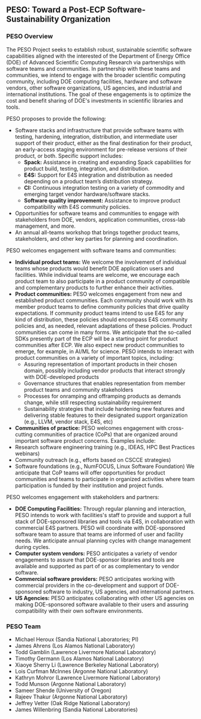 ## PESO: Toward a Post-ECP Software-Sustainability Organization

### PESO Overview
The PESO Project seeks to establish robust, sustainable scientific software capabilities aligned with the interested of the Department of Energy Office (DOE) of Advanced Scientific Computing Research via partnerships with software teams and communities. In partnership with these teams and communities, we intend to engage with the broader scientific computing community, including DOE computing facilities, hardware and software vendors, other software organizations, US agencies, and industrial and international institutions.  The goal of these engagements is to optimize the cost and benefit sharing of DOE's investments in scientific libraries and tools.

PESO proposes to provide the following:
- Software stacks and infrastructure that provide software teams with testing, hardening, integration, distribution, and intermediate user support of their product, either as the final destination for their product, an early-access staging environment for pre-release versions of their product, or both. Specific support includes:
    - **Spack:** Assistance in creating and expanding Spack capabilities for product build, testing, integration, and distribution.
    - **E4S:** Support for E4S integration and distribution as needed depending on a product team’s distribution strategy.
    - **CI:** Continuous integration testing on a variety of commodity and emerging target vendor hardware/software stacks.
    - **Software quality improvement:** Assistance to improve product compatibility with E4S community policies.
- Opportunities for software teams and communities to engage with stakeholders from DOE, vendors, application communities, cross-lab management, and more.
- An annual all-teams workshop that brings together product teams, stakeholders, and other key parties for planning and coordination.

PESO welcomes engagement with software teams and communities:
- **Individual product teams:** We welcome the involvement of individual teams whose products would benefit DOE application users and facilities. While individual teams are welcome, we encourage each product team to also participate in a product community of compatible and complementary products to further enhance their activities.
- **Product communities:** PESO welcomes engagement from new and established product communities.  Each community should work with its member product teams to define community policies that drive quality expectations.  If community product teams intend to use E4S for any kind of distribution, these policies should encompass E4S community policies and, as needed, relevant adaptations of these policies.  Product communities can come in many forms.  We anticipate that the so-called SDKs presently part of the ECP will be a starting point for product communities after ECP. We also expect new product communities to emerge, for example, in AI/ML for science. PESO intends to interact with product communities on a variety of important topics, including:
    - Assuring representation of important products in their chosen domain, possibly including vendor products that interact strongly with DOE-developed products
    - Governance structures that enables representation from member product teams and community stakeholders
    - Processes for onramping and offramping products as demands change, while still respecting sustainability requirement
    - Sustainability strategies that include hardening new features and delivering stable features to their designated support organization (e.g., LLVM, vendor stack, E4S, etc)
- **Communities of practice:** PESO welcomes engagement with cross-cutting communities of practice (CoPs) that are organized around important software product concerns.  Examples include:
- Research software engineering training (e.g., IDEAS, HPC Best Practices webinars)
- Community outreach (e.g., efforts based on CSCCE strategies)
- Software foundations (e.g., NumFOCUS, Linux Software Foundation)
We anticipate that CoP teams will offer opportunities for product communities and teams to participate in organized activities where team participation is funded by their institution and project funds.

PESO welcomes engagement with stakeholders and partners:
- **DOE Computing Facilities:** Through regular planning and interaction, PESO intends to work with facilities's staff to provide and support a full stack of DOE-sponsored libraries and tools via E4S, in collaboration with commercial E4S partners. PESO will coordinate with DOE-sponsored software team to assure that teams are informed of user and facility needs.  We anticipate annual planning cycles with change management during cycles.
- **Computer system vendors:** PESO anticipates a variety of vendor engagements to assure that DOE-sponsor libraries and tools are available and supported as part of or as complementary to vendor software.
- **Commercial software providers:** PESO anticipates working with commercial providers in the co-development and support of DOE-sponsored software to industry, US agencies, and international partners.
- **US Agencies:** PESO anticipates collaborating with other US agencies on making DOE-sponsored software available to their users and assuring compatibility with their own software environments.

### PESO Team
- Michael Heroux (Sandia National Laboratories; PI)
- James Ahrens (Los Alamos National Laboratory)
- Todd Gamblin (Lawrence Livermore National Laboratory)
- Timothy Germann (Los Alamos National Laboratory)
- Xiaoye Sherry Li (Lawrence Berkeley National Laboratory)
- Lois Curfman McInnes (Argonne National Laboratory)
- Kathryn Mohror (Lawrence Livermore National Laboratory)
- Todd Munson (Argonne National Laboratory)
- Sameer Shende (University of Oregon)
- Rajeev Thakur (Argonne National Laboratory)
- Jeffrey Vetter (Oak Ridge National Laboratory)
- James Willenbring (Sandia National Laboratories)
